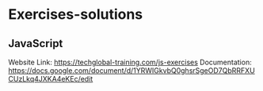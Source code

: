 # Exercises-solutions

## JavaScript

Website Link: https://techglobal-training.com/js-exercises
Documentation: https://docs.google.com/document/d/1YRWIGkvbQ0ghsrSgeOD7QbRRFXUCUzLkq4JXKA4eKEc/edit
